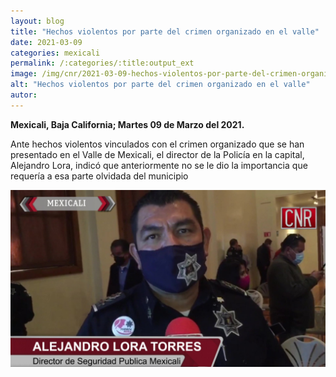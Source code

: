 ```yaml
---
layout: blog
title: "Hechos violentos por parte del crimen organizado en el valle"
date: 2021-03-09
categories: mexicali
permalink: /:categories/:title:output_ext
image: /img/cnr/2021-03-09-hechos-violentos-por-parte-del-crimen-organizado.jpg
alt: "Hechos violentos por parte del crimen organizado en el valle"
autor:
---
```


**Mexicali, Baja California; Martes 09 de Marzo del 2021.** 

Ante hechos violentos vinculados con el crimen organizado que se han presentado en el Valle de Mexicali, el director de la Policía en la capital, Alejandro Lora, indicó que anteriormente no se le dio la importancia que requería a esa parte olvidada del municipio

<div id="carouselExampleSlidesOnly" class="carousel slide" data-ride="carousel">
  <div class="carousel-inner">
    <div class="carousel-item active">
       <img class="d-block w-100" src="/img/cnr/2021-03-09-hechos-violentos-por-parte-del-crimen-organizado.jpg" loading="lazy"  alt="Hechos violentos por parte del crimen organizado en el valle">
    </div>
  </div>
</div>